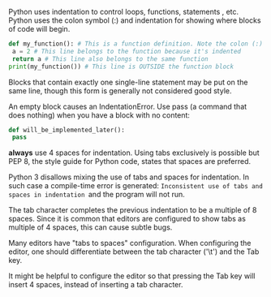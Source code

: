 Python uses indentation to control loops, functions, statements , etc. Python uses the colon symbol (:) and indentation for showing where blocks of code will begin.

```python
def my_function(): # This is a function definition. Note the colon (:)
 a = 2 # This line belongs to the function because it's indented
 return a # This line also belongs to the same function
print(my_function()) # This line is OUTSIDE the function block
```

Blocks that contain exactly one single-line statement may be put on the same line, though this form is generally not
considered good style.

An empty block causes an IndentationError. Use pass (a command that does nothing) when you have a block with no content:

```python
def will_be_implemented_later():
 pass
```

**always** use 4 spaces for indentation.
Using tabs exclusively is possible but PEP 8, the style guide for Python code, states that spaces are preferred.

Python 3 disallows mixing the use of tabs and spaces for indentation. In such case a compile-time error is generated: `Inconsistent use of tabs and spaces in indentation `and the program will not run. 

The tab character completes the previous indentation to be a multiple of 8 spaces. Since it is common that editors are configured to show tabs as multiple of 4 spaces, this can cause subtle bugs.

Many editors have "tabs to spaces" configuration. When configuring the editor, one should differentiate between
the tab character ('\t') and the Tab key.

It might be helpful to configure the editor so that pressing the Tab key will insert 4 spaces,
instead of inserting a tab character.

